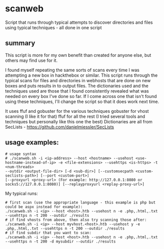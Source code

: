 # scanweb
Script that runs through typical attempts to discover directories and files using typical techniques - all done in one script

## summary

This script is more for my own benefit than created for anyone else, but others may find use for it.

I found myself repeating the same sorts of scans every time I was attempting a new box in hackthebox or similar.
This script runs through the typical scans for files and directories in webhosts that are done on new boxes and puts results in to output files.
The dictionaries used and the techniques used are those that I found consistently revealed what was needed on every box I've done so far. If I come across
one that isn't found using these techniques, I'll change the script so that it does work next time.

It uses ffuf and gobuster for the various techniques
gobuster for vhost scanning (I like it for that)
ffuf for all the rest (I tried several tools and techniques but personally like this one the best)
Dictionaries are all from SecLists - https://github.com/danielmiessler/SecLists

## usage examples:

    # usage syntax
    # ./scanweb.sh -i <ip-address> --host <hostname> --usehost <use-hostname-instead-of-ip> -e <file-extensions> --usehttps <is-https> -t <num-threads> 
    --outdir <output-file-dir> [-d <sub-dir>] [--customsecpath <custom-seclists-path>] [--port <custom-port>] 
    [--proxyurl <proxy-url> (For example: http://127.0.0.1:8080 or socks5://127.0.0.1:8080)] [--replayproxyurl <replay-proxy-url>]

My typical runs:

    # first scan (use the appropriate language - this example is php but could be aspx instead for example):
    ./scanweb.sh -i <ip> --host <host>.htb --usehost n -e .php,.html,.txt --usehttps n -t 200 --outdir ./results
    # if find vhosts from above, then also try scanning those after:
    ./scanweb.sh -i <ip> --host myvhost.<host>.htb --usehost y -e .php,.html,.txt --usehttps n -t 200 --outdir ./results
    # if find subdir that you want to scan:
    ./scanweb.sh -i <ip> --host <host>.htb --usehost n -e .php,.html,.txt --usehttps n -t 200 -d mysubdir --outdir ./results

